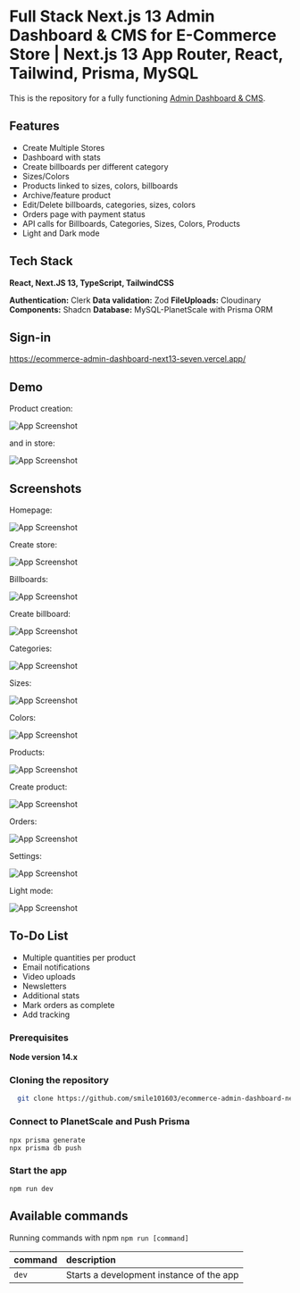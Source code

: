 
# Full Stack Next.js 13 Admin Dashboard & CMS for E-Commerce Store | Next.js 13 App Router, React, Tailwind, Prisma, MySQL

This is the repository for a fully functioning [Admin Dashboard & CMS](https://ecommerce-admin-dashboard-next13-seven.vercel.app/).

## Features

- Create Multiple Stores
- Dashboard with stats
- Create billboards per different category
- Sizes/Colors
- Products linked to sizes, colors, billboards
- Archive/feature product
- Edit/Delete billboards, categories, sizes, colors
- Orders page with payment status
- API calls for Billboards, Categories, Sizes, Colors, Products
- Light and Dark mode
   
## Tech Stack

**React, Next.JS 13, TypeScript, TailwindCSS**

**Authentication:** Clerk
**Data validation:** Zod
**FileUploads:** Cloudinary
**Components:** Shadcn
**Database:** MySQL-PlanetScale with Prisma ORM

## Sign-in
https://ecommerce-admin-dashboard-next13-seven.vercel.app/

## Demo

Product creation: 

![App Screenshot](./demo/demo.gif)

and in store: 

![App Screenshot](./demo/store.gif)


## Screenshots

Homepage:

![App Screenshot](./demo/homepage.png)

Create store:

![App Screenshot](./demo/createstore.png)

Billboards:

![App Screenshot](./demo/billboard.png)

Create billboard:

![App Screenshot](./demo/createbillboard.png)

Categories:

![App Screenshot](./demo/categories.png)

Sizes:

![App Screenshot](./demo/sizes.png)

Colors:

![App Screenshot](./demo/colors.png)

Products:

![App Screenshot](./demo/products.png)

Create product:

![App Screenshot](./demo/createproduct.png)

Orders:

![App Screenshot](./demo/orders.png)

Settings:

![App Screenshot](./demo/settingsstore.png)

Light mode:

![App Screenshot](./demo/lightmode.png)

## To-Do List

- Multiple quantities per product
- Email notifications
- Video uploads
- Newsletters
- Additional stats
- Mark orders as complete
- Add tracking


### Prerequisites

**Node version 14.x**

### Cloning the repository

```bash
  git clone https://github.com/smile101603/ecommerce-admin-dashboard-next13.git
```

### Connect to PlanetScale and Push Prisma
```shell
npx prisma generate
npx prisma db push
```

### Start the app

```shell
npm run dev
```

## Available commands

Running commands with npm `npm run [command]`

| command         | description                              |
| :-------------- | :--------------------------------------- |
| `dev`           | Starts a development instance of the app |
